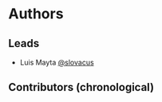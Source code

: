 <!-- Space: ZSH-FLUTTER -->
<!-- Title: Authors -->

# Authors

## Leads

- Luis Mayta [@slovacus](https://github.com/luismayta)

## Contributors (chronological)
